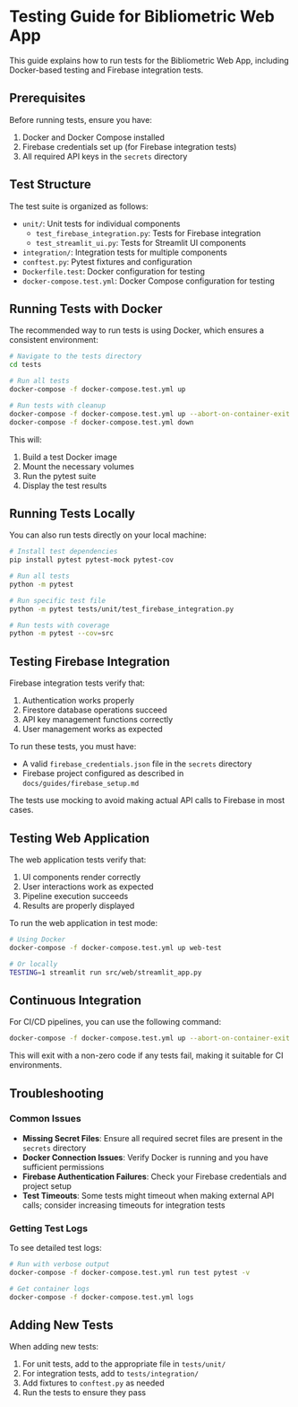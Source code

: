 # Testing Guide for Bibliometric Web App

This guide explains how to run tests for the Bibliometric Web App, including Docker-based testing and Firebase integration tests.

## Prerequisites

Before running tests, ensure you have:

1. Docker and Docker Compose installed
2. Firebase credentials set up (for Firebase integration tests)
3. All required API keys in the `secrets` directory

## Test Structure

The test suite is organized as follows:

- `unit/`: Unit tests for individual components
  - `test_firebase_integration.py`: Tests for Firebase integration
  - `test_streamlit_ui.py`: Tests for Streamlit UI components
- `integration/`: Integration tests for multiple components
- `conftest.py`: Pytest fixtures and configuration
- `Dockerfile.test`: Docker configuration for testing
- `docker-compose.test.yml`: Docker Compose configuration for testing

## Running Tests with Docker

The recommended way to run tests is using Docker, which ensures a consistent environment:

```bash
# Navigate to the tests directory
cd tests

# Run all tests
docker-compose -f docker-compose.test.yml up

# Run tests with cleanup
docker-compose -f docker-compose.test.yml up --abort-on-container-exit --exit-code-from test
docker-compose -f docker-compose.test.yml down
```

This will:
1. Build a test Docker image
2. Mount the necessary volumes
3. Run the pytest suite
4. Display the test results

## Running Tests Locally

You can also run tests directly on your local machine:

```bash
# Install test dependencies
pip install pytest pytest-mock pytest-cov

# Run all tests
python -m pytest

# Run specific test file
python -m pytest tests/unit/test_firebase_integration.py

# Run tests with coverage
python -m pytest --cov=src
```

## Testing Firebase Integration

Firebase integration tests verify that:

1. Authentication works properly
2. Firestore database operations succeed
3. API key management functions correctly
4. User management works as expected

To run these tests, you must have:
- A valid `firebase_credentials.json` file in the `secrets` directory
- Firebase project configured as described in `docs/guides/firebase_setup.md`

The tests use mocking to avoid making actual API calls to Firebase in most cases.

## Testing Web Application

The web application tests verify that:

1. UI components render correctly
2. User interactions work as expected
3. Pipeline execution succeeds
4. Results are properly displayed

To run the web application in test mode:

```bash
# Using Docker
docker-compose -f docker-compose.test.yml up web-test

# Or locally
TESTING=1 streamlit run src/web/streamlit_app.py
```

## Continuous Integration

For CI/CD pipelines, you can use the following command:

```bash
docker-compose -f docker-compose.test.yml up --abort-on-container-exit --exit-code-from test
```

This will exit with a non-zero code if any tests fail, making it suitable for CI environments.

## Troubleshooting

### Common Issues

- **Missing Secret Files**: Ensure all required secret files are present in the `secrets` directory
- **Docker Connection Issues**: Verify Docker is running and you have sufficient permissions
- **Firebase Authentication Failures**: Check your Firebase credentials and project setup
- **Test Timeouts**: Some tests might timeout when making external API calls; consider increasing timeouts for integration tests

### Getting Test Logs

To see detailed test logs:

```bash
# Run with verbose output
docker-compose -f docker-compose.test.yml run test pytest -v

# Get container logs
docker-compose -f docker-compose.test.yml logs
```

## Adding New Tests

When adding new tests:

1. For unit tests, add to the appropriate file in `tests/unit/`
2. For integration tests, add to `tests/integration/`
3. Add fixtures to `conftest.py` as needed
4. Run the tests to ensure they pass